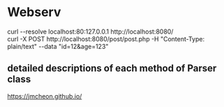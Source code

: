 # Webserv 

curl --resolve localhost:80:127.0.0.1 http://localhost:8080/   
curl -X POST http://localhost:8080/post/post.php -H "Content-Type: plain/text" --data "id=12&age=123"

## detailed descriptions of each method of Parser class
https://jmcheon.github.io/
